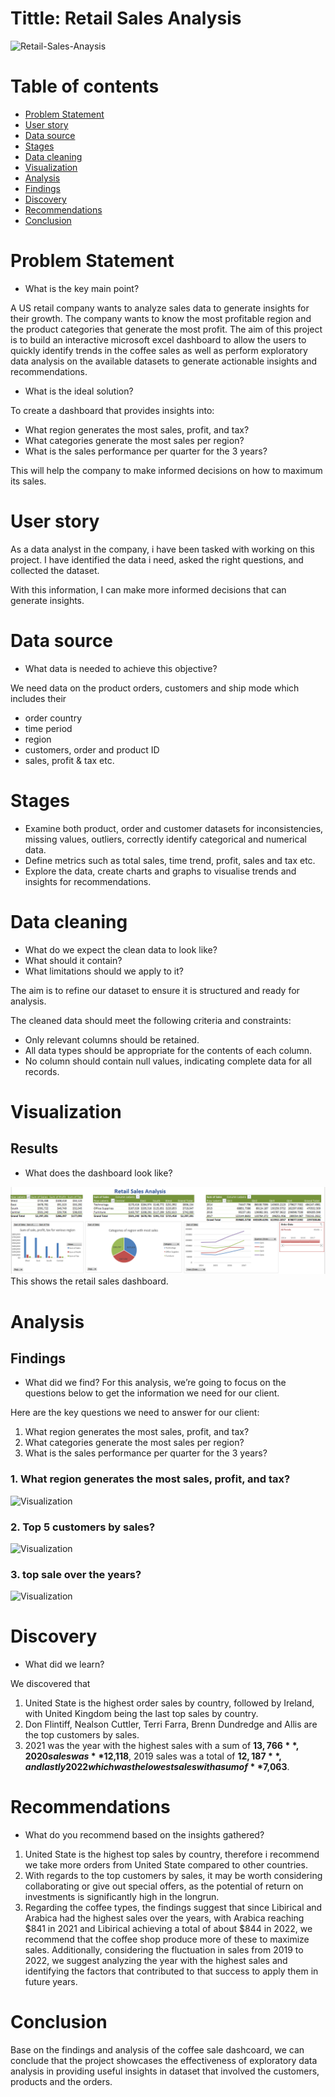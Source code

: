 # Tittle: Retail Sales Analysis

![Retail-Sales-Anaysis](assets/images/photo.PNG)

# Table of contents

- [Problem Statement](#problem-statement)
- [User story](#user-story)
- [Data source](#data-source)
- [Stages](#stages)
- [Data cleaning](#data-cleaning)
- [Visualization](#visualization)
- [Analysis](#analysis)
 - [Findings](#findings)
 - [Discovery](#discovery)
- [Recommendations](#recommendations)
- [Conclusion](#conclusion)

# Problem Statement

- What is the key main point?

A US retail company wants to analyze sales data to generate insights for their growth. The  company wants to know the most profitable region and the product categories that  generate the most profit.
The aim of this project is to build an interactive microsoft excel dashboard to allow the users to quickly identify trends in the coffee sales as well as perform exploratory data analysis on the available datasets to generate actionable insights and recommendations.

- What is the ideal solution?

To create a dashboard that provides insights into: 

- What region generates the most sales, profit, and tax?
- What categories generate the most sales per region?
- What is the sales performance per quarter for the 3 years? 

This will help the company to make informed decisions on how to maximum its sales.

# User story

As a data analyst in the company, i have been tasked with working on this project. I have identified the data i need, asked the right questions, and collected the dataset.

With this information, I can make more informed decisions that can generate insights.

# Data source

- What data is needed to achieve this objective?

We need data on the product orders, customers and ship mode which includes their

- order country
- time period
- region
- customers, order and product ID
- sales, profit & tax etc.

# Stages

- Examine both product, order and customer datasets for inconsistencies, missing values, outliers, correctly identify categorical and numerical data.
- Define metrics such as total sales, time trend, profit, sales and tax etc.
- Explore the data, create charts and graphs to visualise trends and insights for recommendations.

# Data cleaning

- What do we expect the clean data to look like?
- What should it contain?
- What limitations should we apply to it?

The aim is to refine our dataset to ensure it is structured and ready for analysis.

The cleaned data should meet the following criteria and constraints:
- Only relevant columns should be retained.
- All data types should be appropriate for the contents of each column.
- No column should contain null values, indicating complete data for all records.

# Visualization

## Results
- What does the dashboard look like?
  
![Visualization](assets/images/RetailSalesAnalysis.PNG)
This shows the retail sales dashboard.

# Analysis

## Findings
- What did we find?
For this analysis, we’re going to focus on the questions below to get the information we need for our client.

Here are the key questions we need to answer for our client:

1. What region generates the most sales, profit, and tax?
2. What categories generate the most sales per region?
3. What is the sales performance per quarter for the 3 years? 

### 1. What region generates the most sales, profit, and tax?
![Visualization](assets/images/CountrySumOfSales.PNG)

### 2. Top 5 customers by sales?
![Visualization](assets/images/TopCustomer.PNG)

### 3. top sale over the years?
![Visualization](assets/images/timetrend.PNG)


# Discovery

- What did we learn?

We discovered that
1. United State is the highest order sales by country, followed by Ireland, with United Kingdom being the last top sales by country.
2. Don Flintiff, Nealson Cuttler, Terri Farra, Brenn Dundredge and Allis are the top customers by sales.
3. 2021 was the year with the highest sales with a sum of **$13,766**, 2020 sales was **$12,118**, 2019 sales was a total of **$12,187**, and lastly 2022 which was the lowest sales with a sum of **$7,063**.

 # Recommendations

- What do you recommend based on the insights gathered?

1. United State is the highest top sales by country, therefore i recommend we take more orders from United State compared to other countries. 
2. With regards to the top customers by sales, it may be worth considering collaborating or give out special offers, as the potential of return on investments is significantly high in the longrun.
3. Regarding the coffee types, the findings suggest that since Libirical and Arabica had the highest sales over the years, with Arabica reaching $841 in 2021 and Libirical achieving a total of about $844 in 2022, we recommend that the coffee shop produce more of these to maximize sales. Additionally, considering the fluctuation in sales from 2019 to 2022, we suggest analyzing the year with the highest sales and identifying the factors that contributed to that success to apply them in future years.


# Conclusion

Base on the findings and analysis of the coffee sale dashcoard, we can conclude that the project showcases the effectiveness of exploratory data analysis in providing useful insights in dataset that involved the customers, products and the orders.
